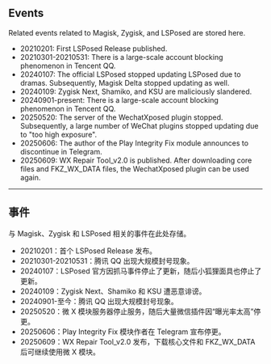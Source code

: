 ## Events

Related events related to Magisk, Zygisk, and LSPosed are stored here. 

- 20210201: First LSPosed Release published. 
- 20210301-20210531: There is a large-scale account blocking phenomenon in Tencent QQ. 
- 20240107: The official LSPosed stopped updating LSPosed due to dramas. Subsequently, Magisk Delta stopped updating as well. 
- 20240109: Zygisk Next, Shamiko, and KSU are maliciously slandered. 
- 20240901-present: There is a large-scale account blocking phenomenon in Tencent QQ. 
- 20250520: The server of the WechatXposed plugin stopped. Subsequently, a large number of WeChat plugins stopped updating due to "too high exposure". 
- 20250606: The author of the Play Integrity Fix module announces to discontinue in Telegram. 
- 20250609: WX Repair Tool_v2.0 is published. After downloading core files and FKZ_WX_DATA files, the WechatXposed plugin can be used again. 

---

## 事件

与 Magisk、Zygisk 和 LSPosed 相关的事件在此处存储。

- 20210201：首个 LSPosed Release 发布。
- 20210301-20210531：腾讯 QQ 出现大规模封号现象。
- 20240107：LSPosed 官方因抓马事件停止了更新，随后小狐狸面具也停止了更新。
- 20240109：Zygisk Next、Shamiko 和 KSU 遭恶意诽谤。
- 20240901-至今：腾讯 QQ 出现大规模封号现象。
- 20250520：微 X 模块服务器停止服务，随后大量微信插件因“曝光率太高”停更。
- 20250606：Play Integrity Fix 模块作者在 Telegram 宣布停更。
- 20250609：WX Repair Tool_v2.0 发布，下载核心文件和 FKZ_WX_DATA 后可继续使用微 X 模块。
